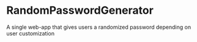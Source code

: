 # RandomPasswordGenerator
A single web-app that gives users a randomized password depending on user customization
